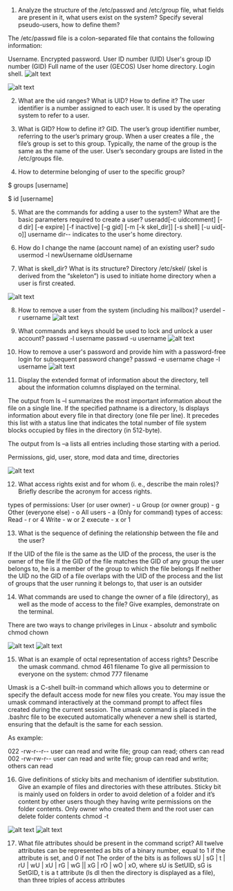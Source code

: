 1) Analyze the structure of the /etc/passwd and /etc/group file, what fields are present in it, what users exist on the system? Specify several pseudo-users, how to define them?

The /etc/passwd file is a colon-separated file that contains the following information:

Username.
Encrypted password.
User ID number (UID)
User's group ID number (GID)
Full name of the user (GECOS)
User home directory.
Login shell.
![alt text](https://github.com/allozavrr/SoftServeDevOps/blob/main/Linux/Screens/Screenshot%202022-04-13%20at%2016.18.50.png "passwd")

![alt text](https://github.com/allozavrr/SoftServeDevOps/blob/main/Linux/Screens/VirtualBox_Ubuntu_13_04_2022_16_16_05.png "passwd")

2) What are the uid ranges? What is UID? How to define it?
The user identifier is a number assigned to each user. It is used by the operating system to refer to a user.

3) What is GID? How to define it?
GID. The user’s group identifier number, referring to the user’s primary group. When a user creates a file , the file’s group is set to this group. Typically, the name of the group is the same as the name of the user. User’s secondary groups are listed in the /etc/groups file.

4) How to determine belonging of user to the specific group?

$ groups [username]

$ id [username]

5) What are the commands for adding a user to the system? What are the basic parameters required to create a user?
useradd[-c uidcomment] [-d dir] [-e expire] [-f inactive] [-g gid] [-m [-k skel_dir]] [-s shell] [-u uid[-o]] username dir-- indicates to the user's home directory.

6) How do I change the name (account name) of an existing user?
sudo usermod -l newUsername oldUsername

7) What is skell_dir? What is its structure?
Directory /etc/skel/ (skel is derived from the “skeleton”) is used to initiate home directory when a user is first created. 

![alt text](https://github.com/allozavrr/SoftServeDevOps/blob/main/Linux/Screens/VirtualBox_Ubuntu_13_04_2022_16_33_44.png "skell_dir")

8) How to remove a user from the system (including his mailbox)?
userdel -r username
![alt text](https://github.com/allozavrr/SoftServeDevOps/blob/main/Linux/Screens/VirtualBox_Ubuntu_13_04_2022_16_38_22.png "userdel")

9) What commands and keys should be used to lock and unlock a user account?
passwd -l username
passwd -u username
![alt text](https://github.com/allozavrr/SoftServeDevOps/blob/main/Linux/Screens/VirtualBox_Ubuntu_13_04_2022_16_40_00.png "lock")

10) How to remove a user's password and provide him with a password-free login for subsequent password change?
passwd -e username
chage -l username
![alt text](https://github.com/allozavrr/SoftServeDevOps/blob/main/Linux/Screens/VirtualBox_Ubuntu_13_04_2022_21_20_48.png "chage")

11) Display the extended format of information about the directory, tell about the information columns displayed on the terminal.

The output from ls –l summarizes the most important information about the file on a single line. If the specified pathname is a directory, ls displays information about every file in that directory (one file per line). It precedes this list with a status line that indicates the total number of file system blocks occupied by files in the directory (in 512-byte). 

The output from ls –a lists all entries including those starting with a period.

Permissions, gid, user, store, mod data and time, directories


![alt text](https://github.com/allozavrr/SoftServeDevOps/blob/main/Linux/Screens/VirtualBox_Ubuntu_13_04_2022_21_39_39.png "ls")

12) What access rights exist and for whom (i. e., describe the main roles)? Briefly describe the acronym for access rights.

types of permissions:
User (or user owner) - u
Group (or owner group) - g
Other (everyone else) - o
All users - a (0nly for command)
types of access:
Read - r or 4
Write - w or 2
execute - x or 1

13) What is the sequence of defining the relationship between the file and the user?

If the UID of the file is the same as the UID of the process, the user is the owner of the file
If the GID of the file matches the GID of any group the user belongs to, he is a member of the group to which the file belongs
If neither the UID no the GID of a file overlaps with the UID of the process and the list of groups that the user running it belongs to, that user is an outsider

14) What commands are used to change the owner of a file (directory), as well as the mode of access to the file? Give examples, demonstrate on the terminal.

There are two ways to change privileges in Linux - absolutr and symbolic
chmod
chown

![alt text](https://github.com/allozavrr/SoftServeDevOps/blob/main/Linux/Screens/VirtualBox_Ubuntu_13_04_2022_21_55_38.png "chmod")
![alt text](https://github.com/allozavrr/SoftServeDevOps/blob/main/Linux/Screens/VirtualBox_Ubuntu_13_04_2022_22_01_07.png "chown")

15) What is an example of octal representation of access rights? Describe the umask command.
chmod 461 filename
To give all permission to everyone on the system:
chmod 777 filename

Umask is a C-shell built-in command which allows you to determine or specify the default access mode for new files you create. You may issue the umask command interactively at the command prompt to affect files created during the current session. The umask command is placed in the .bashrc file to be executed automatically whenever a new shell is started, ensuring that the default is the same for each session.

As example:

022  -rw-r--r--  user can read and write file; group can read; others can read
002  -rw-rw-r--  user can read and write file; group can read and write; others can read

16) Give definitions of sticky bits and mechanism of identifier substitution. Give an example of files and directories with these attributes.
Sticky bit is mainly used on folders in order to avoid deletion of a folder and it’s content by other users though they having write permissions on the folder contents. Only owner who created them and the root user can delete folder contents
chmod -t

![alt text](https://github.com/allozavrr/SoftServeDevOps/blob/main/Linux/Screens/VirtualBox_Ubuntu_13_04_2022_22_21_57.png "adduser")
![alt text](https://github.com/allozavrr/SoftServeDevOps/blob/main/Linux/Screens/VirtualBox_Ubuntu_13_04_2022_22_24_15.png "stickybit")

17) What file attributes should be present in the command script?
All twelve attributes can be represented as bits of a binary number, equal to 1 if the attribute is set, and 0 if not 
The order of the bits is as follows sU | sG | t | rU | wU | xU | rG | wG || xG | rO | wO | xO, where sU is SetUID, sG is SetGID, t is a t attribute (ls dl then the directory is displayed as a file), than three triples of access attributes
